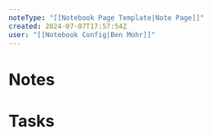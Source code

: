 ```yaml
---
noteType: "[[Notebook Page Template|Note Page]]"
created: 2024-07-07T17:57:54Z
user: "[[Notebook Config|Ben Mohr]]"
---
```

# Notes
# Tasks
